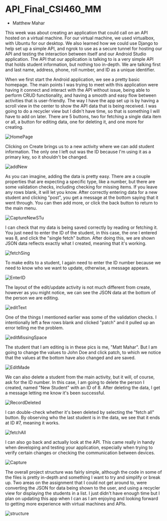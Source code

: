 # API_Final_CSI460_MM

  - Matthew Mahar


This week was about creating an application that could call on an API hosted on a virtual machine. For our virtual machine, we used virtualbox, with Ubuntu for our desktop. We also learned how we could use Django to help set up a simple API, and ngrok to use as a secure tunnel for hosting our API and testing the interaction between itself and our Android Studio application. The API that our application is talking to is a very simple API that holds student information, but nothing too in-depth. We are talking first and last name, address, phone, roll number, and ID as a unique identifier.

When we first start the Android application, we see a pretty basic homepage. The main points I was trying to meet with this application were having it connect and interact with the API without issue, being able to perform CRUD functionality, and having a smooth and easy flow between activities that is user-friendly. The way I have the app set up is by having a scroll view in the center to show the API data that is being received. I was going to do a recycler view but I didn't have time, so that is something I will have to add on later. There are 5 buttons, two for fetching a single data item or all, a button for editing data, one for deleting it, and one more for creating.

![HomePage](https://github.com/MMahar5/API_Final_CSI460_MM/assets/97249776/c33f4109-d444-4d24-8924-0d0300393b7a)


Clicking on Create brings us to a new activity where we can add student information. The only one I left out was the ID because I'm using it as a primary key, so it shouldn't be changed.

![addNew](https://github.com/MMahar5/API_Final_CSI460_MM/assets/97249776/8f576ad9-f188-43be-902c-f7d6de5bcb38)


As you can imagine, adding the data is pretty easy. There are a couple properties that are expecting a specific type, like a number, but there are some validation checks, including checking for missing items. If you leave any rows blank, it will let you know. After correctly entering data for a new student and clicking "post", you get a message at the bottom saying that it went through. You can then add more, or click the back button to return to the main menu.

![CaptureNewSTu](https://github.com/MMahar5/API_Final_CSI460_MM/assets/97249776/2fbc8a1c-1009-430e-8d07-ff9e69406185)


I can check that my data is being saved correctly by reading or fetching it. You just need to enter the ID of the student, in this case, the one I entered was 8, and click the "single fetch" button. After doing this, we are shown JSON data reflects exactly what I created, meaning that it's working. 

![fetchSing](https://github.com/MMahar5/API_Final_CSI460_MM/assets/97249776/c5ac3321-a418-4334-8f90-006f44c35b91)


To make edits to a student, I again need to enter the ID number because we need to know who we want to update, otherwise, a message appears.

![EnterID](https://github.com/MMahar5/API_Final_CSI460_MM/assets/97249776/22131e1e-413d-4b2c-9a37-23f732980fbd)


The layout of the edit/update activity is not much different from create, however as you might notice, we can see the JSON data at the bottom of the person we are editing.

![editText](https://github.com/MMahar5/API_Final_CSI460_MM/assets/97249776/d3c2b24e-c507-4b38-b215-dac9ef09c2c5)


One of the things I mentioned earlier was some of the validation checks. I intentionally left a few rows blank and clicked "patch" and it pulled up an error telling me the problem.

![editMissingSpace](https://github.com/MMahar5/API_Final_CSI460_MM/assets/97249776/8dfbd3e8-e418-4e0b-8dac-fd4df158d7e4)


The student that I am editing is in these pics is me, "Matt Mahar". But I am going to change the values to John Doe and click patch, to which we notice that the values at the bottom have also changed and are saved. 

![EditMade](https://github.com/MMahar5/API_Final_CSI460_MM/assets/97249776/17596426-fd0a-46b1-8489-0bcb4fb456d2)


We can also delete a student from the main activity, but it will, of course, ask for the ID number. In this case, I am going to delete the person I created, named "New Student" with an ID of 8. After deleting the data, I get a message letting me know it's been successful.

![RecordDeleted](https://github.com/MMahar5/API_Final_CSI460_MM/assets/97249776/6c5c502c-4919-44da-90d0-7f59d53c6c37)


I can double-check whether it's been deleted by selecting the "fetch all" button. By observing who the last student is in the data, we see that it ends at ID #7, meaning it works.

![fetchAll](https://github.com/MMahar5/API_Final_CSI460_MM/assets/97249776/3b902ac2-ced7-48ef-aeed-6f8565c8f8c1)


I can also go back and actually look at the API. This came really in handy when developing and testing your application, especially when trying to verify certain changes or checking the communication between devices.

![Capture](https://github.com/MMahar5/API_Final_CSI460_MM/assets/97249776/79c77f19-22f7-4ec5-9d39-ffe599dfc8e7)


The overall project structure was fairly simple, although the code in some of the files is pretty in-depth and something I want to try and simplify or break up. Two areas on the assignment that I could not get around to, were converting the JSON for data being shown to the user, and using a recycler view for displaying the students in a list. I just didn't have enough time but I plan on updating this app when I can as I am enjoying and looking forward to getting more experience with virtual machines and APIs.

![structure](https://github.com/MMahar5/API_Final_CSI460_MM/assets/97249776/f0f2b0b5-5f85-4e26-aa64-736d5f75272e)
